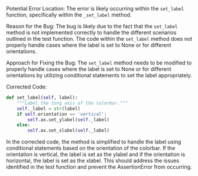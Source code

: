 Potential Error Location: The error is likely occurring within the `set_label` function, specifically within the `_set_label` method.

Reason for the Bug: The bug is likely due to the fact that the `set_label` method is not implemented correctly to handle the different scenarios outlined in the test function. The code within the `set_label` method does not properly handle cases where the label is set to None or for different orientations.

Approach for Fixing the Bug: The `set_label` method needs to be modified to properly handle cases where the label is set to None or for different orientations by utilizing conditional statements to set the label appropriately.

Corrected Code:
```python
def set_label(self, label):
    """Label the long axis of the colorbar."""
    self._label = str(label)
    if self.orientation == 'vertical':
        self.ax.set_ylabel(self._label)
    else:
        self.ax.set_xlabel(self._label)
```
In the corrected code, the method is simplified to handle the label using conditional statements based on the orientation of the colorbar. If the orientation is vertical, the label is set as the ylabel and if the orientation is horizontal, the label is set as the xlabel. This should address the issues identified in the test function and prevent the AssertionError from occurring.